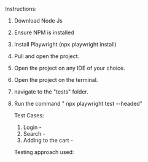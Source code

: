 Instructions:
1. Download Node Js

2. Ensure NPM is installed

3. Install  Playwright (npx playwright install)
4. Pull and open the project.
5. Open the project on any IDE of your choice.
6. Open the project on the terminal.

7. navigate to the "tests" folder.
8. Run  the command " npx playwright test --headed"

   Test Cases:

   1. Login -
   2. Search -
   3. Adding to the cart -
  
   Testing approach used: 
